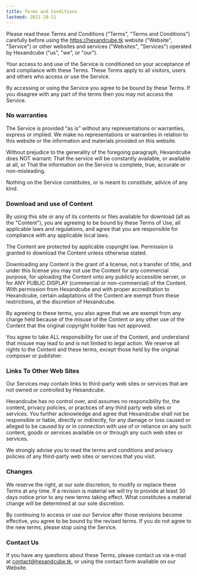 ```yaml
---
title: Terms and Conditions
lastmod: 2021-10-21
---
```


Please read these Terms and Conditions ("Terms", "Terms and Conditions") carefully before using the https://hexandcube.tk website ("Website", "Service") or other websites and services ("Websites", "Services") operated by Hexandcube ("us", "we", or "our").


Your access to and use of the Service is conditioned on your acceptance of and compliance with these Terms. These Terms apply to all visitors, users and others who access or use the Service.


By accessing or using the Service you agree to be bound by these Terms. If you disagree with any part of the terms then you may not access the Service.

### No warranties

The Service is provided “as is” without any representations or warranties, express or implied. We make no representations or warranties in relation to this website or the information and materials provided on this website.

Without prejudice to the generality of the foregoing paragraph, Hexandcube does NOT warrant: That the service will be constantly available, or available at all, or That the information on the Service is complete, true, accurate or non-misleading.

Nothing on the Service constitutes, or is meant to constitute, advice of any kind.

### Download and use of Content

By using this site or any of its contents or files available for download (all as the "Content"), you are agreeing to be bound by these Terms of Use, all applicable laws and regulations, and agree that you are responsible for compliance with any applicable local laws.

The Content are protected by applicable copyright law. Permission is granted to download the Content unless otherwise stated.

Downloading any Content is the grant of a license, not a transfer of title, and under this license you may not use the Content for any commercial purpose, for uploading the Content onto any publicly accessible server, or for ANY PUBLIC DISPLAY (commercial or non-commercial) of the Content. With permission from Hexandcube and with proper accreditation to Hexandcube, certain adaptations of the Content are exempt from these restrictions, at the discretion of Hexandcube.

By agreeing to these terms, you also agree that we are exempt from any charge held because of the misuse of the Content or any other use of the Content that the original copyright holder has not approved.

You agree to take ALL responsibility for use of the Content, and understand that misuse may lead to and is not limited to legal action. We reserve all rights to the Content and these terms, except those held by the original composer or publisher.

### Links To Other Web Sites

Our Services may contain links to third-party web sites or services that are not owned or controlled by Hexandcube.

Hexandcube has no control over, and assumes no responsibility for, the content, privacy policies, or practices of any third party web sites or services. You further acknowledge and agree that Hexandcube shall not be responsible or liable, directly or indirectly, for any damage or loss caused or alleged to be caused by or in connection with use of or reliance on any such content, goods or services available on or through any such web sites or services.

We strongly advise you to read the terms and conditions and privacy policies of any third-party web sites or services that you visit.

### Changes

We reserve the right, at our sole discretion, to modify or replace these Terms at any time. If a revision is material we will try to provide at least 30 days notice prior to any new terms taking effect. What constitutes a material change will be determined at our sole discretion.

By continuing to access or use our Service after those revisions become effective, you agree to be bound by the revised terms. If you do not agree to the new terms, please stop using the Service.

### Contact Us

If you have any questions about these Terms, please contact us via e-mail at [contact@hexandcube.tk](mailto:contact@hexandcube.tk), or using the contact form available on our Website.